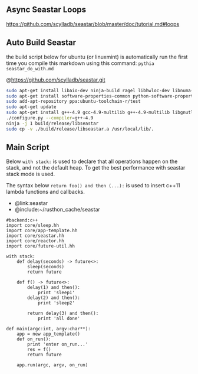 Async Seastar Loops
-------------
https://github.com/scylladb/seastar/blob/master/doc/tutorial.md#loops


Auto Build Seastar
----------
the build script below for ubuntu (or linuxmint) is automatically run the first time you compile this markdown using this command:
`pythia seastar_do_with.md`

@https://github.com/scylladb/seastar.git
```bash
sudo apt-get install libaio-dev ninja-build ragel libhwloc-dev libnuma-dev libpciaccess-dev libcrypto++-dev libboost-all-dev libxen-dev libxml2-dev xfslibs-dev
sudo apt-get install software-properties-common python-software-properties
sudo add-apt-repository ppa:ubuntu-toolchain-r/test
sudo apt-get update
sudo apt-get install g++-4.9 gcc-4.9-multilib g++-4.9-multilib libgnutls28-dev
./configure.py --compiler=g++-4.9
ninja -j 1 build/release/libseastar
sudo cp -v ./build/release/libseastar.a /usr/local/lib/.

```


Main Script
-------------
Below `with stack:` is used to declare that all operations happen on the stack, and not the default heap.
To get the best performance with seastar stack mode is used.

The syntax below `return foo() and then (...):` is used to insert c++11 lambda functions and callbacks.

* @link:seastar
* @include:~/rusthon_cache/seastar
```rusthon
#backend:c++
import core/sleep.hh
import core/app-template.hh
import core/seastar.hh
import core/reactor.hh
import core/future-util.hh

with stack:
	def delay(seconds) -> future<>:
		sleep(seconds)
		return future

	def f() -> future<>:
		delay(1) and then():
			print 'sleep1'
		delay(2) and then():
			print 'sleep2'

		return delay(3) and then():
			print 'all done'

def main(argc:int, argv:char**):
	app = new app_template()
	def on_run():
		print 'enter on_run...'
		res = f()
		return future

	app.run(argc, argv, on_run)

```
